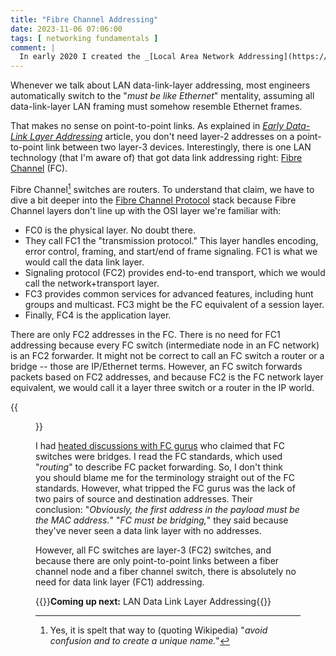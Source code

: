 ```yaml
---
title: "Fibre Channel Addressing"
date: 2023-11-06 07:06:00
tags: [ networking fundamentals ]
comment: |
  In early 2020 I created the _[Local Area Network Addressing](https://my.ipspace.net/bin/get/Net101/NA2.2%20-%20Local%20Area%20Network%20Addressing.mp4?doccode=Net101)_ video as part of the _[How Networks Really Work webinar](https://www.ipspace.net/How_Networks_Really_Work)_. This blog post is an edited transcript of the first part of that video.
---
```

Whenever we talk about LAN data-link-layer addressing, most engineers automatically switch to the "*must be like Ethernet*" mentality, assuming all data-link-layer LAN framing must somehow resemble Ethernet frames.

That makes no sense on point-to-point links. As explained in *[Early Data-Link Layer Addressing](/2023/10/data-link-addressing.html)* article, you don't need layer-2 addresses on a point-to-point link between two layer-3 devices. Interestingly, there is one LAN technology (that I'm aware of) that got data link addressing right: [Fibre Channel](https://en.wikipedia.org/wiki/Fibre_Channel) (FC). 
<!--more-->
Fibre Channel[^FCSP] switches are routers. To understand that claim, we have to dive a bit deeper into the [Fibre Channel Protocol](https://en.wikipedia.org/wiki/Fibre_Channel_Protocol) stack because Fibre Channel layers don't line up with the OSI layer we're familiar with:

[^FCSP]: Yes, it is spelt that way to (quoting Wikipedia) "_avoid confusion and to create a unique name._"

-   FC0 is the physical layer. No doubt there.
-   They call FC1 the "transmission protocol." This layer handles encoding, error control, framing, and start/end of frame signaling. FC1 is what we would call the data link layer. 
-   Signaling protocol (FC2) provides end-to-end transport, which we would call the network+transport layer.
-   FC3 provides common services for advanced features, including hunt groups and multicast. FC3 might be the FC equivalent of a session layer.
-   Finally, FC4 is the application layer.

There are only FC2 addresses in the FC. There is no need for FC1 addressing because every FC switch (intermediate node in an FC network) is an FC2 forwarder. It might not be correct to call an FC switch a router or a bridge -- those are IP/Ethernet terms. However, an FC switch forwards packets based on FC2 addresses, and because FC2 is the FC network layer equivalent, we would call it a layer three switch or a router in the IP world.

{{<figure src="/2023/11/dll-fibre-channel.png">}}

I had [heated discussions with FC gurus](/2011/07/is-fibre-channel-switching-bridging-or.html) who claimed that FC switches were bridges. I read the FC standards, which used "*routing*" to describe FC packet forwarding. So, I don't think you should blame me for the terminology straight out of the FC standards. However, what tripped the FC gurus was the lack of two pairs of source and destination addresses. Their conclusion: "_Obviously, the first address in the payload must be the MAC address._" "_FC must be bridging,_" they said because they've never seen a data link layer with no addresses.   

However, all FC switches are layer-3 (FC2) switches, and because there are only point-to-point links between a fiber channel node and a fiber channel switch, there is absolutely no need for data link layer (FC1) addressing.

{{<next-in-series page="/posts/2023/11/lan-data-link-layer-addressing.md">}}**Coming up next:** LAN Data Link Layer Addressing{{</next-in-series>}}
